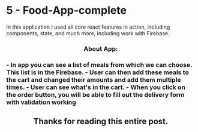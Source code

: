 # 5 - Food-App-complete

In this application I used all core react features in action, including components, state, and much more, including work with Firebase.


<h3 align="center">About App:<h3>
<div>
- In app you can see a list of meals from which we can choose. This list is in the Firebase.
- User can then add these meals to the cart and changed their amounts and add them multiple times.
- User can see what's in the cart.
- When you click on the order button, you will be able to fill out the delivery form with validation working
</div>

<h2 align="center">Thanks for reading this entire post.<h2>

